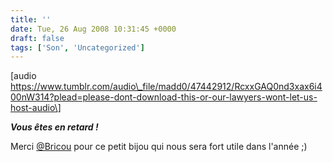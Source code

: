 ```yaml
---
title: ''
date: Tue, 26 Aug 2008 10:31:45 +0000
draft: false
tags: ['Son', 'Uncategorized']
---
```


\[audio https://www.tumblr.com/audio\_file/madd0/47442912/RcxxGAQ0nd3xax6i400nW314?plead=please-dont-download-this-or-our-lawyers-wont-let-us-host-audio\]

**_Vous êtes en retard !_**

Merci [@Bricou](http://twitter.com/Bricou) pour ce petit bijou qui nous sera fort utile dans l'année ;)